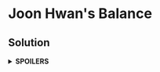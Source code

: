 # Joon Hwan's Balance
## Solution
<details>
<summary><b>SPOILERS</b></summary>
Use backtracking algorithm for permutation. Since the problem requires lots of operations for the biggest answer, we should optimize the program very tightly to pass all test cases.

### Steps
The biggest answer would need \$2^9 * 9!\$, where \$2^9\$ asks "Do I put a weight on the left or on the right?" and \$9!\$ asks "What is the order of weights?". Therefore, we must decrease the operations as many as we can. Use DFS with binary checking or C++ permutation function should skip any permutation cases whenever its right weight becomes bigger.


</details>
